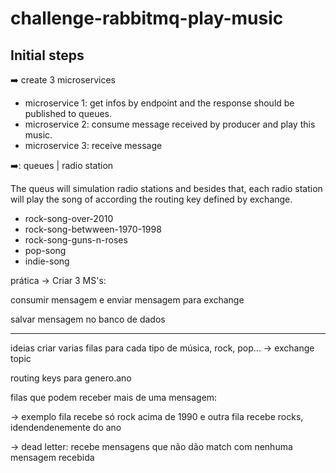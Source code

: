# challenge-rabbitmq-play-music

## Initial steps

:arrow_right: create 3 microservices
  * microservice 1: get infos by endpoint and the response should be published to queues.
  * microservice 2: consume message received by producer and play this music.
  * microservice 3: receive message 
  
:arrow_right:: queues | radio station

The queus will simulation radio stations and besides that, each radio station will play the song of according the routing key defined by exchange.
  * rock-song-over-2010
  * rock-song-betwween-1970-1998
  * rock-song-guns-n-roses
  * pop-song
  * indie-song

prática -> Criar 3 MS's:


consumir mensagem e enviar mensagem para exchange

salvar mensagem no banco de dados

---

ideias
criar varias filas para cada tipo de música, rock, pop... -> exchange topic

routing keys para genero.ano

filas que podem receber mais de uma mensagem:

-> exemplo fila recebe só rock acima de 1990 e outra fila recebe rocks, idendendenemente do ano

-> dead letter: recebe mensagens que não dão match com nenhuma mensagem recebida
